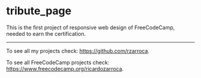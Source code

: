 # tribute_page

This is the first project of responsive web design of FreeCodeCamp, needed to earn the certification.

---------------------------------------------

To see all my projects check: https://github.com/rzarroca.

To see all FreeCodeCamp projects check: https://www.freecodecamp.org/ricardozarroca.

